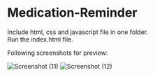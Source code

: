 # Medication-Reminder

Include html, css and javascript file in one folder.     
Run the index.html file. 

Following screenshots for preview:   


![Screenshot (11)](https://user-images.githubusercontent.com/49004464/226407809-236fd0f4-ac55-4051-9f05-8835dd4dac78.png)
![Screenshot (12)](https://user-images.githubusercontent.com/49004464/226407847-7c265afb-c77b-4d71-8d4d-81e7bd39e47b.png)
